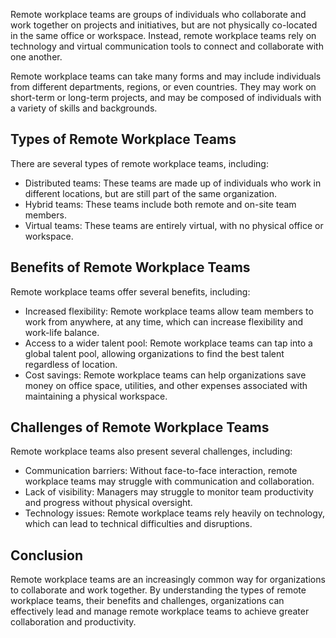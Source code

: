 
Remote workplace teams are groups of individuals who collaborate and work together on projects and initiatives, but are not physically co-located in the same office or workspace. Instead, remote workplace teams rely on technology and virtual communication tools to connect and collaborate with one another.

Remote workplace teams can take many forms and may include individuals from different departments, regions, or even countries. They may work on short-term or long-term projects, and may be composed of individuals with a variety of skills and backgrounds.

Types of Remote Workplace Teams
-------------------------------

There are several types of remote workplace teams, including:

* Distributed teams: These teams are made up of individuals who work in different locations, but are still part of the same organization.
* Hybrid teams: These teams include both remote and on-site team members.
* Virtual teams: These teams are entirely virtual, with no physical office or workspace.

Benefits of Remote Workplace Teams
----------------------------------

Remote workplace teams offer several benefits, including:

* Increased flexibility: Remote workplace teams allow team members to work from anywhere, at any time, which can increase flexibility and work-life balance.
* Access to a wider talent pool: Remote workplace teams can tap into a global talent pool, allowing organizations to find the best talent regardless of location.
* Cost savings: Remote workplace teams can help organizations save money on office space, utilities, and other expenses associated with maintaining a physical workspace.

Challenges of Remote Workplace Teams
------------------------------------

Remote workplace teams also present several challenges, including:

* Communication barriers: Without face-to-face interaction, remote workplace teams may struggle with communication and collaboration.
* Lack of visibility: Managers may struggle to monitor team productivity and progress without physical oversight.
* Technology issues: Remote workplace teams rely heavily on technology, which can lead to technical difficulties and disruptions.

Conclusion
----------

Remote workplace teams are an increasingly common way for organizations to collaborate and work together. By understanding the types of remote workplace teams, their benefits and challenges, organizations can effectively lead and manage remote workplace teams to achieve greater collaboration and productivity.
